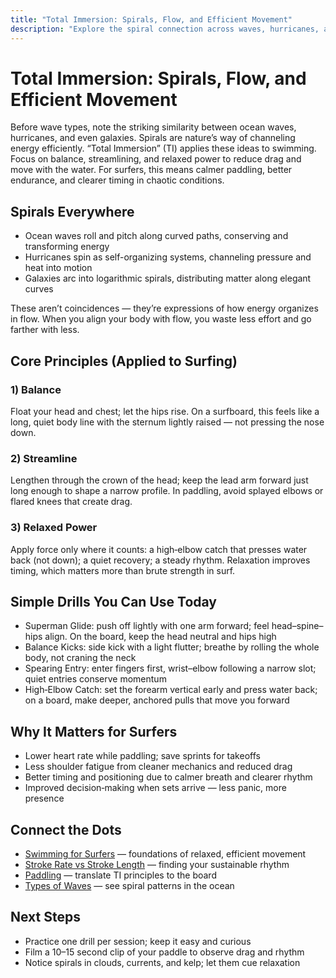 ```yaml
---
title: "Total Immersion: Spirals, Flow, and Efficient Movement"
description: "Explore the spiral connection across waves, hurricanes, and galaxies. Apply balance, streamline, and relaxed power to swim and paddle better."
---
```


# Total Immersion: Spirals, Flow, and Efficient Movement

Before wave types, note the striking similarity between ocean waves, hurricanes, and even galaxies. Spirals are nature’s way of channeling energy efficiently. “Total Immersion” (TI) applies these ideas to swimming. Focus on balance, streamlining, and relaxed power to reduce drag and move with the water. For surfers, this means calmer paddling, better endurance, and clearer timing in chaotic conditions.

## Spirals Everywhere
- Ocean waves roll and pitch along curved paths, conserving and transforming energy
- Hurricanes spin as self-organizing systems, channeling pressure and heat into motion
- Galaxies arc into logarithmic spirals, distributing matter along elegant curves

These aren’t coincidences — they’re expressions of how energy organizes in flow. When you align your body with flow, you waste less effort and go farther with less.

## Core Principles (Applied to Surfing)
### 1) Balance
Float your head and chest; let the hips rise. On a surfboard, this feels like a long, quiet body line with the sternum lightly raised — not pressing the nose down.

### 2) Streamline
Lengthen through the crown of the head; keep the lead arm forward just long enough to shape a narrow profile. In paddling, avoid splayed elbows or flared knees that create drag.

### 3) Relaxed Power
Apply force only where it counts: a high‑elbow catch that presses water back (not down); a quiet recovery; a steady rhythm. Relaxation improves timing, which matters more than brute strength in surf.

## Simple Drills You Can Use Today
- Superman Glide: push off lightly with one arm forward; feel head–spine–hips align. On the board, keep the head neutral and hips high
- Balance Kicks: side kick with a light flutter; breathe by rolling the whole body, not craning the neck
- Spearing Entry: enter fingers first, wrist–elbow following a narrow slot; quiet entries conserve momentum
- High‑Elbow Catch: set the forearm vertical early and press water back; on a board, make deeper, anchored pulls that move you forward

## Why It Matters for Surfers
- Lower heart rate while paddling; save sprints for takeoffs
- Less shoulder fatigue from cleaner mechanics and reduced drag
- Better timing and positioning due to calmer breath and clearer rhythm
- Improved decision‑making when sets arrive — less panic, more presence

## Connect the Dots
- [Swimming for Surfers](/guides/swimming-for-surfers) — foundations of relaxed, efficient movement
- [Stroke Rate vs Stroke Length](/guides/stroke-rate-vs-stroke-length) — finding your sustainable rhythm
- [Paddling](/guides/paddling) — translate TI principles to the board
- [Types of Waves](/guides/types-of-waves#spirals-in-motion) — see spiral patterns in the ocean

## Next Steps
- Practice one drill per session; keep it easy and curious
- Film a 10–15 second clip of your paddle to observe drag and rhythm
- Notice spirals in clouds, currents, and kelp; let them cue relaxation


